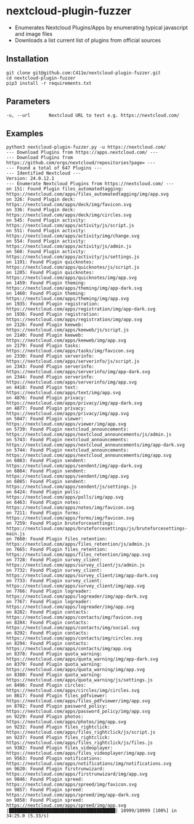 # nextcloud-plugin-fuzzer
- Enumerates Nextcloud Plugins/Apps by enumerating typical javascript and image files
- Downloads a list current list of plugins from official sources

## Installation

    git clone git@github.com:C411e/nextcloud-plugin-fuzzer.git
    cd nextcloud-plugin-fuzzer
    pip3 install -r requirements.txt

## Parameters
    -u, --url       Nextcloud URL to test e.g. https://nextcloud.com/

## Examples

    python3 nextcloud-plugin-fuzzer.py -u https://nextcloud.com/
    --- Download Plugins from https://apps.nextcloud.com/ ---
    --- Download Plugins from https://github.com/orgs/nextcloud/repositories?page= ---
    --- Found a total of 647 Plugins ---
    --- Identified Nextcloud ---
    Version: 24.0.12.1
    --- Enumerate Nextcloud Plugins from https://nextcloud.com/ ---
    on 151: Found Plugin files_automatedtagging: https://nextcloud.com/apps/files_automatedtagging/img/app.svg
    on 326: Found Plugin deck: https://nextcloud.com/apps/deck/img/favicon.svg
    on 336: Found Plugin deck: https://nextcloud.com/apps/deck/img/circles.svg
    on 545: Found Plugin activity: https://nextcloud.com/apps/activity/js/script.js
    on 551: Found Plugin activity: https://nextcloud.com/apps/activity/img/change.svg
    on 554: Found Plugin activity: https://nextcloud.com/apps/activity/js/admin.js
    on 560: Found Plugin activity: https://nextcloud.com/apps/activity/js/settings.js
    on 1191: Found Plugin quicknotes: https://nextcloud.com/apps/quicknotes/js/script.js
    on 1205: Found Plugin quicknotes: https://nextcloud.com/apps/quicknotes/img/app.svg
    on 1459: Found Plugin theming: https://nextcloud.com/apps/theming/img/app-dark.svg
    on 1460: Found Plugin theming: https://nextcloud.com/apps/theming/img/app.svg
    on 1935: Found Plugin registration: https://nextcloud.com/apps/registration/img/app-dark.svg
    on 1936: Found Plugin registration: https://nextcloud.com/apps/registration/img/app.svg
    on 2126: Found Plugin keeweb: https://nextcloud.com/apps/keeweb/js/script.js
    on 2140: Found Plugin keeweb: https://nextcloud.com/apps/keeweb/img/app.svg
    on 2179: Found Plugin tasks: https://nextcloud.com/apps/tasks/img/favicon.svg
    on 2330: Found Plugin serverinfo: https://nextcloud.com/apps/serverinfo/js/script.js
    on 2343: Found Plugin serverinfo: https://nextcloud.com/apps/serverinfo/img/app-dark.svg
    on 2344: Found Plugin serverinfo: https://nextcloud.com/apps/serverinfo/img/app.svg
    on 4418: Found Plugin text: https://nextcloud.com/apps/text/img/app.svg
    on 4876: Found Plugin privacy: https://nextcloud.com/apps/privacy/img/app-dark.svg
    on 4877: Found Plugin privacy: https://nextcloud.com/apps/privacy/img/app.svg
    on 5047: Found Plugin viewer: https://nextcloud.com/apps/viewer/img/app.svg
    on 5739: Found Plugin nextcloud_announcements: https://nextcloud.com/apps/nextcloud_announcements/js/admin.js
    on 5743: Found Plugin nextcloud_announcements: https://nextcloud.com/apps/nextcloud_announcements/img/app-dark.svg
    on 5744: Found Plugin nextcloud_announcements: https://nextcloud.com/apps/nextcloud_announcements/img/app.svg
    on 6083: Found Plugin sendent: https://nextcloud.com/apps/sendent/img/app-dark.svg
    on 6084: Found Plugin sendent: https://nextcloud.com/apps/sendent/img/app.svg
    on 6085: Found Plugin sendent: https://nextcloud.com/apps/sendent/js/settings.js
    on 6424: Found Plugin polls: https://nextcloud.com/apps/polls/img/app.svg
    on 6463: Found Plugin notes: https://nextcloud.com/apps/notes/img/favicon.svg
    on 7211: Found Plugin forms: https://nextcloud.com/apps/forms/img/favicon.svg
    on 7259: Found Plugin bruteforcesettings: https://nextcloud.com/apps/bruteforcesettings/js/bruteforcesettings-main.js
    on 7660: Found Plugin files_retention: https://nextcloud.com/apps/files_retention/js/admin.js
    on 7665: Found Plugin files_retention: https://nextcloud.com/apps/files_retention/img/app.svg
    on 7728: Found Plugin survey_client: https://nextcloud.com/apps/survey_client/js/admin.js
    on 7732: Found Plugin survey_client: https://nextcloud.com/apps/survey_client/img/app-dark.svg
    on 7733: Found Plugin survey_client: https://nextcloud.com/apps/survey_client/img/app.svg
    on 7766: Found Plugin logreader: https://nextcloud.com/apps/logreader/img/app-dark.svg
    on 7767: Found Plugin logreader: https://nextcloud.com/apps/logreader/img/app.svg
    on 8282: Found Plugin contacts: https://nextcloud.com/apps/contacts/img/favicon.svg
    on 8284: Found Plugin contacts: https://nextcloud.com/apps/contacts/img/social.svg
    on 8292: Found Plugin contacts: https://nextcloud.com/apps/contacts/img/circles.svg
    on 8294: Found Plugin contacts: https://nextcloud.com/apps/contacts/img/app.svg
    on 8378: Found Plugin quota_warning: https://nextcloud.com/apps/quota_warning/img/app-dark.svg
    on 8379: Found Plugin quota_warning: https://nextcloud.com/apps/quota_warning/img/app.svg
    on 8380: Found Plugin quota_warning: https://nextcloud.com/apps/quota_warning/js/settings.js
    on 8496: Found Plugin circles: https://nextcloud.com/apps/circles/img/circles.svg
    on 8617: Found Plugin files_pdfviewer: https://nextcloud.com/apps/files_pdfviewer/img/app.svg
    on 8702: Found Plugin password_policy: https://nextcloud.com/apps/password_policy/img/app.svg
    on 9229: Found Plugin photos: https://nextcloud.com/apps/photos/img/app.svg
    on 9232: Found Plugin files_rightclick: https://nextcloud.com/apps/files_rightclick/js/script.js
    on 9237: Found Plugin files_rightclick: https://nextcloud.com/apps/files_rightclick/js/files.js
    on 9382: Found Plugin files_videoplayer: https://nextcloud.com/apps/files_videoplayer/img/app.svg
    on 9563: Found Plugin notifications: https://nextcloud.com/apps/notifications/img/notifications.svg
    on 9620: Found Plugin firstrunwizard: https://nextcloud.com/apps/firstrunwizard/img/app.svg
    on 9846: Found Plugin spreed: https://nextcloud.com/apps/spreed/img/favicon.svg
    on 9857: Found Plugin spreed: https://nextcloud.com/apps/spreed/img/app-dark.svg
    on 9858: Found Plugin spreed: https://nextcloud.com/apps/spreed/img/app.svg
    |████████████████████████████████████████| 10999/10999 [100%] in 34:25.0 (5.33/s) 
